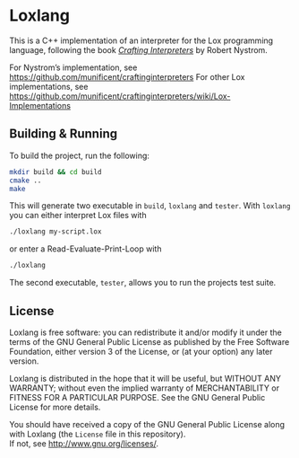 Loxlang
=======

This is a C++ implementation of an interpreter for the Lox programming language, following the book [*Crafting Interpreters*](https://craftinginterpreters.com/) by Robert Nystrom.

For Nystrom’s implementation, see <https://github.com/munificent/craftinginterpreters>
For other Lox implementations, see <https://github.com/munificent/craftinginterpreters/wiki/Lox-Implementations>

Building & Running
------------------

To build the project, run the following:

```bash
mkdir build && cd build
cmake ..
make
```

This will generate two executable in `build`, `loxlang` and `tester`. With `loxlang` you can either interpret
Lox files with 
```bash
./loxlang my-script.lox
```
or enter a Read-Evaluate-Print-Loop with
```bash
./loxlang
```

The second executable, `tester`, allows you to run the projects test suite.


License
-------

Loxlang is free software: you can redistribute it and/or modify
it under the terms of the GNU General Public License as published by
the Free Software Foundation, either version 3 of the License, or
(at your option) any later version.

Loxlang is distributed in the hope that it will be useful,
but WITHOUT ANY WARRANTY; without even the implied warranty of
MERCHANTABILITY or FITNESS FOR A PARTICULAR PURPOSE.  See the
GNU General Public License for more details.

You should have received a copy of the GNU General Public License
along with Loxlang (the `License` file in this repository).  
If not, see <http://www.gnu.org/licenses/>.